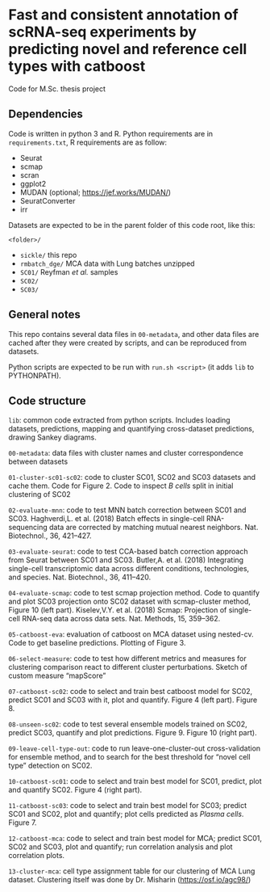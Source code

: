 # Fast and consistent annotation of scRNA-seq experiments by predicting novel and reference cell types with catboost
Code for M.Sc. thesis project

## Dependencies
Code is written in python 3 and R. Python requirements are in `requirements.txt`, R requirements are as follow:
  * Seurat
  * scmap
  * scran
  * ggplot2
  * MUDAN (optional; https://jef.works/MUDAN/)
  * SeuratConverter
  * irr

Datasets are expected to be in the parent folder of this code root, like this:

`<folder>/`
  * `sickle/` this repo
  * `rmbatch_dge/` MCA data with Lung batches unzipped
  * `SC01/` Reyfman _et al._ samples
  * `SC02/`
  * `SC03/`

## General notes
This repo contains several data files in `00-metadata`, and other data files are cached after they were created by scripts, and can be reproduced from datasets.

Python scripts are expected to be run with `run.sh <script>` (it adds `lib` to PYTHONPATH).

## Code structure
`lib`: common code extracted from python scripts. Includes loading datasets, predictions, mapping and quantifying cross-dataset predictions, drawing Sankey diagrams.

`00-metadata`: data files with cluster names and cluster correspondence between datasets

`01-cluster-sc01-sc02`: code to cluster SC01, SC02 and SC03 datasets and cache them. Code for Figure 2. Code to inspect _B cells_ split in initial clustering of SC02

`02-evaluate-mnn`: code to test MNN batch correction between SC01 and SC03. Haghverdi,L. et al. (2018) Batch effects in single-cell RNA-sequencing data are corrected by matching mutual nearest neighbors. Nat. Biotechnol., 36, 421–427.

`03-evaluate-seurat`: code to test CCA-based batch correction approach from Seurat between SC01 and SC03. Butler,A. et al. (2018) Integrating single-cell transcriptomic data across different conditions, technologies, and species. Nat. Biotechnol., 36, 411–420.

`04-evaluate-scmap`: code to test scmap projection method. Code to quantify and plot SC03 projection onto SC02 dataset with scmap-cluster method, Figure 10 (left part). Kiselev,V.Y. et al. (2018) Scmap: Projection of single-cell RNA-seq data across data sets. Nat. Methods, 15, 359–362.

`05-catboost-eva`: evaluation of catboost on MCA dataset using nested-cv. Code to get baseline predictions. Plotting of Figure 3.

`06-select-measure`: code to test how different metrics and measures for clustering comparison react to different cluster perturbations. Sketch of custom measure “mapScore”

`07-catboost-sc02`: code to select and train best catboost model for SC02, predict SC01 and SC03 with it, plot and quantify. Figure 4 (left part). Figure 8.

`08-unseen-sc02`: code to test several ensemble models trained on SC02, predict SC03, quantify and plot predictions. Figure 9. Figure 10 (right part).

`09-leave-cell-type-out`: code to run leave-one-cluster-out cross-validation for ensemble method, and to search for the best threshold for “novel cell type” detection on SC02.

`10-catboost-sc01`: code to select and train best model for SC01, predict, plot and quantify SC02. Figure 4 (right part).

`11-catboost-sc03`: code to select and train best model for SC03; predict SC01 and SC02, plot and quantify; plot cells predicted as _Plasma cells_. Figure 7.

`12-catboost-mca`: code to select and train best model for MCA; predict SC01, SC02 and SC03, plot and quantify; run correlation analysis and plot correlation plots.

`13-cluster-mca`: cell type assignment table for our clustering of MCA Lung dataset. Clustering itself was done by Dr. Misharin (https://osf.io/agc98/)
